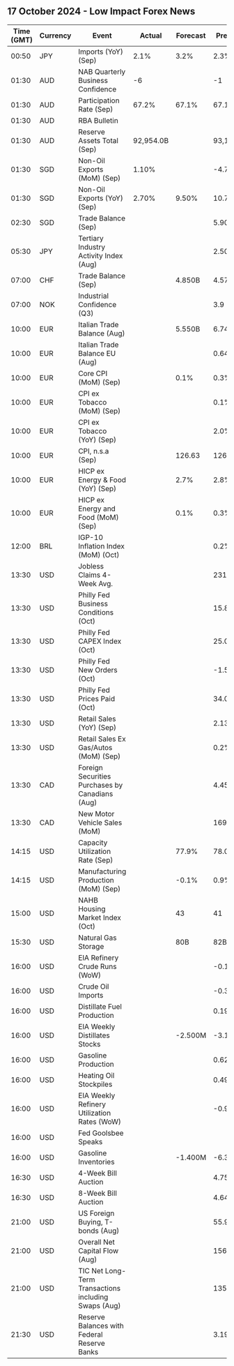## 17 October 2024 - Low Impact Forex News

| Time (GMT) | Currency | Event | Actual | Forecast | Previous |
|------|----------|-------|--------|----------|----------|
| 00:50 | JPY | Imports (YoY) (Sep) | 2.1% | 3.2% | 2.3% |
| 01:30 | AUD | NAB Quarterly Business Confidence | -6 |  | -1 |
| 01:30 | AUD | Participation Rate (Sep) | 67.2% | 67.1% | 67.1% |
| 01:30 | AUD | RBA Bulletin |  |  |  |
| 01:30 | AUD | Reserve Assets Total (Sep) | 92,954.0B |  | 93,137.0B |
| 01:30 | SGD | Non-Oil Exports (MoM) (Sep) | 1.10% |  | -4.70% |
| 01:30 | SGD | Non-Oil Exports (YoY) (Sep) | 2.70% | 9.50% | 10.70% |
| 02:30 | SGD | Trade Balance (Sep) |  |  | 5.900B |
| 05:30 | JPY | Tertiary Industry Activity Index (Aug) |  |  | 2.50 |
| 07:00 | CHF | Trade Balance (Sep) |  | 4.850B | 4.578B |
| 07:00 | NOK | Industrial Confidence (Q3) |  |  | 3.9 |
| 10:00 | EUR | Italian Trade Balance (Aug) |  | 5.550B | 6.743B |
| 10:00 | EUR | Italian Trade Balance EU (Aug) |  |  | 0.64B |
| 10:00 | EUR | Core CPI (MoM) (Sep) |  | 0.1% | 0.3% |
| 10:00 | EUR | CPI ex Tobacco (MoM) (Sep) |  |  | 0.1% |
| 10:00 | EUR | CPI ex Tobacco (YoY) (Sep) |  |  | 2.0% |
| 10:00 | EUR | CPI, n.s.a (Sep) |  | 126.63 | 126.72 |
| 10:00 | EUR | HICP ex Energy & Food (YoY) (Sep) |  | 2.7% | 2.8% |
| 10:00 | EUR | HICP ex Energy and Food (MoM) (Sep) |  | 0.1% | 0.3% |
| 12:00 | BRL | IGP-10 Inflation Index (MoM) (Oct) |  |  | 0.2% |
| 13:30 | USD | Jobless Claims 4-Week Avg. |  |  | 231.00K |
| 13:30 | USD | Philly Fed Business Conditions (Oct) |  |  | 15.8 |
| 13:30 | USD | Philly Fed CAPEX Index (Oct) |  |  | 25.00 |
| 13:30 | USD | Philly Fed New Orders (Oct) |  |  | -1.5 |
| 13:30 | USD | Philly Fed Prices Paid (Oct) |  |  | 34.00 |
| 13:30 | USD | Retail Sales (YoY) (Sep) |  |  | 2.13% |
| 13:30 | USD | Retail Sales Ex Gas/Autos (MoM) (Sep) |  |  | 0.2% |
| 13:30 | CAD | Foreign Securities Purchases by Canadians (Aug) |  |  | 4.450B |
| 13:30 | CAD | New Motor Vehicle Sales (MoM) |  |  | 169.0K |
| 14:15 | USD | Capacity Utilization Rate (Sep) |  | 77.9% | 78.0% |
| 14:15 | USD | Manufacturing Production (MoM) (Sep) |  | -0.1% | 0.9% |
| 15:00 | USD | NAHB Housing Market Index (Oct) |  | 43 | 41 |
| 15:30 | USD | Natural Gas Storage |  | 80B | 82B |
| 16:00 | USD | EIA Refinery Crude Runs (WoW) |  |  | -0.101M |
| 16:00 | USD | Crude Oil Imports |  |  | -0.305M |
| 16:00 | USD | Distillate Fuel Production |  |  | 0.194M |
| 16:00 | USD | EIA Weekly Distillates Stocks |  | -2.500M | -3.124M |
| 16:00 | USD | Gasoline Production |  |  | 0.627M |
| 16:00 | USD | Heating Oil Stockpiles |  |  | 0.497M |
| 16:00 | USD | EIA Weekly Refinery Utilization Rates (WoW) |  |  | -0.9% |
| 16:00 | USD | Fed Goolsbee Speaks |  |  |  |
| 16:00 | USD | Gasoline Inventories |  | -1.400M | -6.304M |
| 16:30 | USD | 4-Week Bill Auction |  |  | 4.750% |
| 16:30 | USD | 8-Week Bill Auction |  |  | 4.640% |
| 21:00 | USD | US Foreign Buying, T-bonds (Aug) |  |  | 55.90B |
| 21:00 | USD | Overall Net Capital Flow (Aug) |  |  | 156.50B |
| 21:00 | USD | TIC Net Long-Term Transactions including Swaps (Aug) |  |  | 135.40B |
| 21:30 | USD | Reserve Balances with Federal Reserve Banks |  |  | 3.197T |
